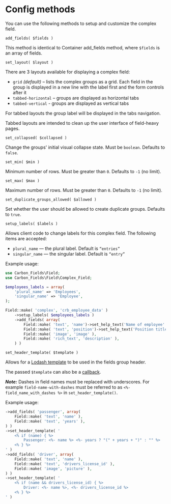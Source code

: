 # Config methods

You can use the following methods to setup and customize the complex field.

`add_fields( $fields )`

This method is identical to Container add_fields method, where `$fields` is an array of fields.

`set_layout( $layout )`

There are 3 layouts available for displaying a complex field:

* `grid` *(default)* – lists the complex groups as a grid. Each field in the group is displayed in a new line with the label first and the form controls after it
* `tabbed-horizontal` – groups are displayed as horizontal tabs
* `tabbed-vertical` - groups are displayed as vertical tabs

For tabbed layouts the group label will be displayed in the tabs navigation.

Tabbed layouts are intended to clean up the user interface of field-heavy pages.

`set_collapsed( $collapsed )`

Change the groups' initial visual collapse state. Must be `boolean`. Defaults to `false`.

`set_min( $min )`

Minimum number of rows. Must be greater than `0`. Defaults to `-1` (no limit).

`set_max( $max )`

Maximum number of rows. Must be greater than `0`. Defaults to `-1` (no limit).

`set_duplicate_groups_allowed( $allowed )`

Set whether the user should be allowed to create duplicate groups. Defaults to `true`.

`setup_labels( $labels )`

Allows client code to change labels for this complex field. The following items are accepted:

* `plural_name` — the plural label. Default is `“entries”`
* `singular_name` — the singular label. Default is `“entry”`

Example usage:

```php
use Carbon_Fields\Field;
use Carbon_Fields\Field\Complex_Field;

$employees_labels = array(
    'plural_name' => 'Employees',
    'singular_name' => 'Employee',
);

Field::make( 'complex', 'crb_employee_data' )
    ->setup_labels( $employees_labels )
    ->add_fields( array(
        Field::make( 'text', 'name')->set_help_text('Name of employee' ),
        Field::make( 'text', 'position')->set_help_text('Position title' ),
        Field::make( 'image', 'image' ),
        Field::make( 'rich_text', 'description' ),
    ) )
```

`set_header_template( $template )`

Allows for a [Lodash template](https://lodash.com/docs/4.17.4#template) to be used in the fields group header.

The passed `$template` can also be a [callback](http://php.net/manual/en/language.types.callable.php).

___Note:___ Dashes in field names must be replaced with underscores. For example `field-name-with-dashes` must be referred to as `<%- field_name_with_dashes %>` in `set_header_template()`.

Example usage:

```php
->add_fields( 'passenger', array(
    Field::make( 'text', 'name' ),
    Field::make( 'text', 'years' ),
) )
->set_header_template( '
    <% if (name) { %>
        Passenger: <%- name %> <%- years ? "(" + years + ")" : "" %>
    <% } %>
' )
->add_fields( 'driver', array(
    Field::make( 'text', 'name' ),
    Field::make( 'text', 'drivers_license_id' ),
    Field::make( 'image', 'picture' ),
) )
->set_header_template( '
    <% if (name && drivers_license_id) { %>
        Driver: <%- name %>, <%- drivers_license_id %>
    <% } %>
' )
```
